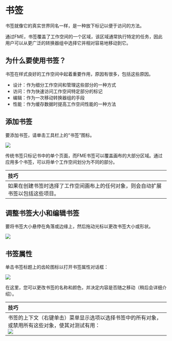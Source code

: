 # 书签

书签就像它的真实世界同名一样，是一种放下标记以便于访问的方法。

通过FME，书签覆盖了工作空间的一个区域，该区域通常执行特定的任务，因此用户可以从更广泛的转换器组中选择它并相对容易地移动到它。

## 为什么要使用书签？

书签在样式良好的工作空间中起着重要作用，原因有很多，包括这些原因。

* 设计：作为细分工作空间和管理这些部分的一种方式
* 访问：作为快速访问工作空间特定部分的标记
* 编辑：作为一次移动转换器组的手段
* 性能：作为缓存数据时提高工作空间性能的一种方法

## 添加书签

要添加书签，请单击工具栏上的“书签”图标。

[![](../../../.gitbook/assets/img5.006.addbookmarktoolbar%20%281%29.png)](https://github.com/safesoftware/FMETraining/blob/Desktop-Basic-2018/DesktopBasic5BestPractice/Images/Img5.006.AddBookmarkToolbar.png)

传统书签只标记书中的单个页面，而FME书签可以覆盖画布的大部分区域。通过应用多个书签，可以将单个工作空间划分为不同的部分。

|  技巧 |
| :--- |
|  如果在创建书签时选择了工作空间画布上的任何对象，则会自动扩展书签以包括这些项目。 |

## 调整书签大小和编辑书签

要将书签大小悬停在角落或边缘上，然后拖动光标以更改书签大小或形状。

[![](../../../.gitbook/assets/img5.007.bookmarkresizecursor%20%281%29.png)](https://github.com/safesoftware/FMETraining/blob/Desktop-Basic-2018/DesktopBasic5BestPractice/Images/Img5.007.BookmarkResizeCursor.png)

## 书签属性

单击书签标题上的齿轮图标以打开书签属性对话框：

[![](../../../.gitbook/assets/img5.008.bookmarkproperties%20%281%29.png)](https://github.com/safesoftware/FMETraining/blob/Desktop-Basic-2018/DesktopBasic5BestPractice/Images/Img5.008.BookmarkProperties.png)

在这里，您可以更改书签的名称和颜色，并决定内容是否随之移动（稍后会详细介绍）。

|  技巧 |
| :--- |
|  书签的上下文（右键单击）菜单显示选项以选择书签中的所有对象，或禁用所有这些对象，使其对测试有用：  <br>[![](../../../.gitbook/assets/img5.009.bookmarkcontextmenu%20%281%29.png)](https://github.com/safesoftware/FMETraining/blob/Desktop-Basic-2018/DesktopBasic5BestPractice/Images/Img5.009.BookmarkContextMenu.png) |

